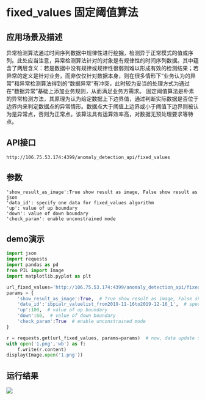 # fixed_values 固定阈值算法

## 应用场景及描述
异常检测算法通过时间序列数据中规律性进行挖掘，检测异于正常模式的值或序列。此处应当注意，异常检测算法针对的对象是有规律性的时间序列数据。其中蕴含了两层含义：若是数据中没有规律或规律性很弱则难以形成有效的检测结果；若异常的定义是针对业务，而非仅仅针对数据本身，则在很多情形下“业务认为的异常”和异常检测算法得到的“数据异常”有冲突，此时较为妥当的处理方式为通过在“数据异常”基础上添加业务规则，从而满足业务方需求。
固定阈值算法是朴素的异常检测方法，其原理为认为给定数据上下边界值，通过判断实际数据是否位于边界内来判定数据点的异常情形。数据点大于阈值上边界或小于阈值下边界则被认为是异常点，否则为正常点。该算法具有运算效率高，对数据无预处理要求等特点。




## API接口

```
http://106.75.53.174:4399/anomaly_detection_api/fixed_values
```

## 参数

```
'show_result_as_image':True show result as image, False show result as json
'data_id': specify one data for fixed_values algorithm
'up': value of up boundary
'down': value of down boundary
'check_param': enable unconstrained mode
```

## demo演示

```python
import json
import requests
import pandas as pd
from PIL import Image
import matplotlib.pyplot as plt

url_fixed_values='http://106.75.53.174:4399/anomaly_detection_api/fixed_values'
params = {
    'show_result_as_image':True,  # True show result as image, False show result as json
    'data_id':'ibpialr_valuelist_from2019-11-16to2019-12-16_1',  # specify one data for fixed_values algorithm
    'up':100,  # value of up boundary
    'down':60,  # value of down boundary
    'check_param':True  # enable unconstrained mode
}

r = requests.get(url_fixed_values, params=params)  # now, data update success
with open('1.png','wb') as f:
    f.write(r.content)
display(Image.open('1.png'))
```

## 运行结果
![](/images/fixed_values_demo.png)
